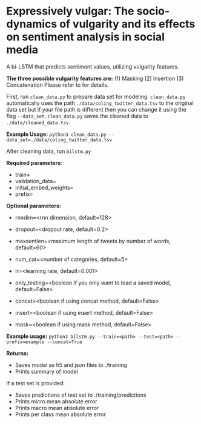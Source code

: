 # Expressively vulgar: The socio-dynamics of vulgarity and its effects on sentiment analysis in social media

A bi-LSTM that predicts sentiment values, utilizing vulgarity features.

**The three possible vulgarity features are:**
(1) Masking
(2) Insertion
(3) Concatenation
Please refer to <insert link> for details.

First, run `clean_data.py` to prepare data set for modeling.
`clean_data.py` automatically uses the path `./data/coling_twitter_data.tsv` to the original data set but if your file path
is different then you can change it using the flag `--data_set`. `clean_data.py` saves the cleaned data to `./data/cleaned_data.tsv`.

**Example Usage:**
`python3 clean_data.py --data_set=./data/coling_twitter_data.tsv`

After cleaning data, run `bilstm.py`

**Required parameters:**
- train=<path to training data set>
- validation_data=<path to validation data set>
- initial_embed_weights=<path to initial embedding weights>
- prefix=<prefix to save model>

**Optional parameters:**
- rnndim=<rnn dimension, default=128>
- dropout=<dropout rate, default=0.2>
- maxsentlen=<maximum length of tweets by number of words, default=60>
- num_cat=<number of categories, default=5>
- lr=<learning rate, default=0.001>
- only_testing=<boolean if you only want to load a saved model, default=False>

- concat=<boolean if using concat method, default=False>
- insert=<boolean if using insert method, default=False>
- mask=<boolean if using mask method, default=False>

**Example usage:**
`python3 bilstm.py --train=<path> --test=<path> --prefix=example --concat=True`

**Returns:**
- Saves model as h5 and json files to ./training
- Prints summary of model

If a test set is provided:
- Saves predictions of test set to ./training/predictions
- Prints micro mean absolute error
- Prints macro mean absolute error
- Prints per class mean absolute error